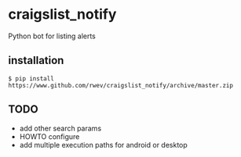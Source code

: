 # craigslist_notify
Python bot for listing alerts

## installation 
```shell script
$ pip install https://www.github.com/rwev/craigslist_notify/archive/master.zip
```

## TODO
- add other search params
- HOWTO configure
- add multiple execution paths for android or desktop


